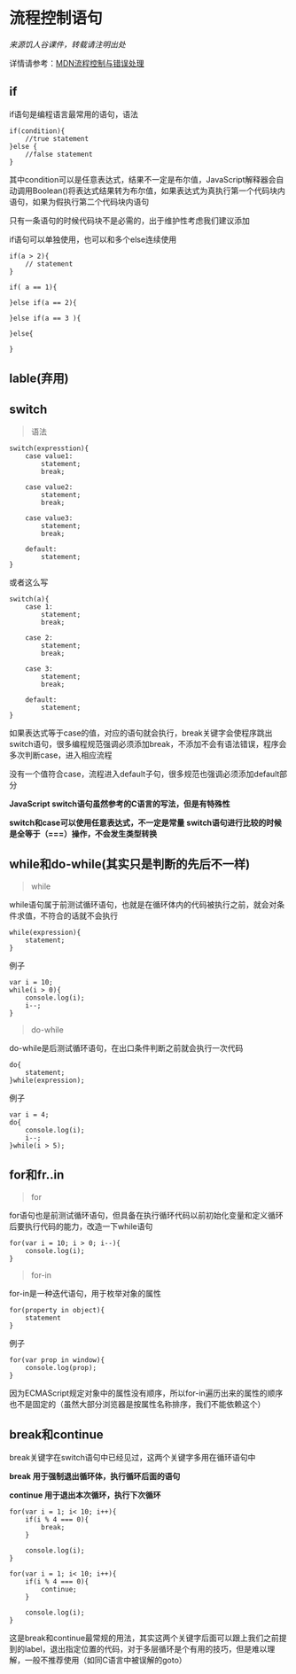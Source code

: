 # 流程控制语句 #

*来源饥人谷课件，转载请注明出处*

详情请参考：[MDN流程控制与错误处理](https://developer.mozilla.org/zh-CN/docs/Web/JavaScript/Guide/Control_flow_and_error_handling)

## if ##

if语句是编程语言最常用的语句，语法

	if(condition){
	    //true statement
	}else {
	    //false statement
	}

其中condition可以是任意表达式，结果不一定是布尔值，JavaScript解释器会自动调用Boolean()将表达式结果转为布尔值，如果表达式为真执行第一个代码块内语句，如果为假执行第二个代码块内语句

只有一条语句的时候代码块不是必需的，出于维护性考虑我们建议添加

if语句可以单独使用，也可以和多个else连续使用

	if(a > 2){
	    // statement
	}
	
	if( a == 1){
	
	}else if(a == 2){
	
	}else if(a == 3 ){
	
	}else{
	
	}
## lable(弃用) ##

## switch ##

> 语法

	switch(expresstion){
	    case value1:
	        statement;
	        break;
	
	    case value2:
	        statement;
	        break;
	
	    case value3:
	        statement;
	        break;
	
	    default:
	        statement;
	}

或者这么写

	switch(a){
	    case 1:
	        statement;
	        break;
	
	    case 2:
	        statement;
	        break;
	
	    case 3:
	        statement;
	        break;
	
	    default:
	        statement;
	}

如果表达式等于case的值，对应的语句就会执行，break关键字会使程序跳出switch语句，很多编程规范强调必须添加break，不添加不会有语法错误，程序会多次判断case，进入相应流程

没有一个值符合case，流程进入default子句，很多规范也强调必须添加default部分

**JavaScript switch语句虽然参考的C语言的写法，但是有特殊性**

**switch和case可以使用任意表达式，不一定是常量**
**switch语句进行比较的时候是全等于（===）操作，不会发生类型转换**

## while和do-while(其实只是判断的先后不一样) ##

> while

while语句属于前测试循环语句，也就是在循环体内的代码被执行之前，就会对条件求值，不符合的话就不会执行

	while(expression){
	    statement;
	}

例子

	var i = 10;
	while(i > 0){
	    console.log(i);
	    i--;
	}

> do-while

do-while是后测试循环语句，在出口条件判断之前就会执行一次代码

	do{
	    statement;
	}while(expression);

例子

	var i = 4;
	do{
	    console.log(i);
	    i--;
	}while(i > 5);

## for和fr..in ##

> for

for语句也是前测试循环语句，但具备在执行循环代码以前初始化变量和定义循环后要执行代码的能力，改造一下while语句

	for(var i = 10; i > 0; i--){
	    console.log(i);
	}

> for-in

for-in是一种迭代语句，用于枚举对象的属性

	for(property in object){
	    statement
	}

例子

	for(var prop in window){
	    console.log(prop);
	}

因为ECMAScript规定对象中的属性没有顺序，所以for-in遍历出来的属性的顺序也不是固定的（虽然大部分浏览器是按属性名称排序，我们不能依赖这个）

## break和continue ##

break关键字在switch语句中已经见过，这两个关键字多用在循环语句中

**break 用于强制退出循环体，执行循环后面的语句**

**continue 用于退出本次循环，执行下次循环**


	for(var i = 1; i< 10; i++){
	    if(i % 4 === 0){
	        break;
	    }
	
	    console.log(i);
	}
	
	for(var i = 1; i< 10; i++){
	    if(i % 4 === 0){
	        continue;
	    }
	
	    console.log(i);
	}

这是break和continue最常规的用法，其实这两个关键字后面可以跟上我们之前提到的label，退出指定位置的代码，对于多层循环是个有用的技巧，但是难以理解，一般不推荐使用（如同C语言中被误解的goto）